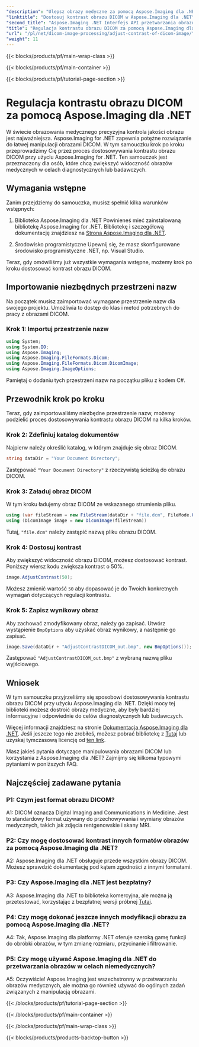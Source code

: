 ```yaml
---
"description": "Ulepsz obrazy medyczne za pomocą Aspose.Imaging dla .NET. Dostosuj kontrast obrazu DICOM za pomocą prostych kroków."
"linktitle": "Dostosuj kontrast obrazu DICOM w Aspose.Imaging dla .NET"
"second_title": "Aspose.Imaging .NET Interfejs API przetwarzania obrazu"
"title": "Regulacja kontrastu obrazu DICOM za pomocą Aspose.Imaging dla .NET"
"url": "/pl/net/dicom-image-processing/adjust-contrast-of-dicom-image/"
"weight": 11
---
```


{{< blocks/products/pf/main-wrap-class >}}

{{< blocks/products/pf/main-container >}}

{{< blocks/products/pf/tutorial-page-section >}}

# Regulacja kontrastu obrazu DICOM za pomocą Aspose.Imaging dla .NET

W świecie obrazowania medycznego precyzyjna kontrola jakości obrazu jest najważniejsza. Aspose.Imaging for .NET zapewnia potężne rozwiązanie do łatwej manipulacji obrazami DICOM. W tym samouczku krok po kroku przeprowadzimy Cię przez proces dostosowywania kontrastu obrazu DICOM przy użyciu Aspose.Imaging for .NET. Ten samouczek jest przeznaczony dla osób, które chcą zwiększyć widoczność obrazów medycznych w celach diagnostycznych lub badawczych. 

## Wymagania wstępne

Zanim przejdziemy do samouczka, musisz spełnić kilka warunków wstępnych:

1. Biblioteka Aspose.Imaging dla .NET
Powinieneś mieć zainstalowaną bibliotekę Aspose.Imaging for .NET. Bibliotekę i szczegółową dokumentację znajdziesz na [Strona Aspose.Imaging dla .NET](https://reference.aspose.com/imaging/net/).

2. Środowisko programistyczne
Upewnij się, że masz skonfigurowane środowisko programistyczne .NET, np. Visual Studio.

Teraz, gdy omówiliśmy już wszystkie wymagania wstępne, możemy krok po kroku dostosować kontrast obrazu DICOM.

## Importowanie niezbędnych przestrzeni nazw

Na początek musisz zaimportować wymagane przestrzenie nazw dla swojego projektu. Umożliwia to dostęp do klas i metod potrzebnych do pracy z obrazami DICOM.

### Krok 1: Importuj przestrzenie nazw

```csharp
using System;
using System.IO;
using Aspose.Imaging;
using Aspose.Imaging.FileFormats.Dicom;
using Aspose.Imaging.FileFormats.Dicom.DicomImage;
using Aspose.Imaging.ImageOptions;
```

Pamiętaj o dodaniu tych przestrzeni nazw na początku pliku z kodem C#.

## Przewodnik krok po kroku

Teraz, gdy zaimportowaliśmy niezbędne przestrzenie nazw, możemy podzielić proces dostosowywania kontrastu obrazu DICOM na kilka kroków.

### Krok 2: Zdefiniuj katalog dokumentów

Najpierw należy określić katalog, w którym znajduje się obraz DICOM.

```csharp
string dataDir = "Your Document Directory";
```

Zastępować `"Your Document Directory"` z rzeczywistą ścieżką do obrazu DICOM.

### Krok 3: Załaduj obraz DICOM

W tym kroku ładujemy obraz DICOM ze wskazanego strumienia pliku.

```csharp
using (var fileStream = new FileStream(dataDir + "file.dcm", FileMode.Open, FileAccess.Read))
using (DicomImage image = new DicomImage(fileStream))
```

Tutaj, `"file.dcm"` należy zastąpić nazwą pliku obrazu DICOM.

### Krok 4: Dostosuj kontrast

Aby zwiększyć widoczność obrazu DICOM, możesz dostosować kontrast. Poniższy wiersz kodu zwiększa kontrast o 50%.

```csharp
image.AdjustContrast(50);
```

Możesz zmienić wartość `50` aby dopasować je do Twoich konkretnych wymagań dotyczących regulacji kontrastu.

### Krok 5: Zapisz wynikowy obraz

Aby zachować zmodyfikowany obraz, należy go zapisać. Utwórz wystąpienie `BmpOptions` aby uzyskać obraz wynikowy, a następnie go zapisać.

```csharp
image.Save(dataDir + "AdjustContrastDICOM_out.bmp", new BmpOptions());
```

Zastępować `"AdjustContrastDICOM_out.bmp"` z wybraną nazwą pliku wyjściowego.

## Wniosek

W tym samouczku przyjrzeliśmy się sposobowi dostosowywania kontrastu obrazu DICOM przy użyciu Aspose.Imaging dla .NET. Dzięki mocy tej biblioteki możesz dostroić obrazy medyczne, aby były bardziej informacyjne i odpowiednie do celów diagnostycznych lub badawczych.

Więcej informacji znajdziesz na stronie [Dokumentacja Aspose.Imaging dla .NET](https://reference.aspose.com/imaging/net/). Jeśli jeszcze tego nie zrobiłeś, możesz pobrać bibliotekę z [Tutaj](https://releases.aspose.com/imaging/net/) lub uzyskaj tymczasową licencję od [ten link](https://purchase.aspose.com/temporary-license/).

Masz jakieś pytania dotyczące manipulowania obrazami DICOM lub korzystania z Aspose.Imaging dla .NET? Zajmijmy się kilkoma typowymi pytaniami w poniższych FAQ.

## Najczęściej zadawane pytania

### P1: Czym jest format obrazu DICOM?

A1: DICOM oznacza Digital Imaging and Communications in Medicine. Jest to standardowy format używany do przechowywania i wymiany obrazów medycznych, takich jak zdjęcia rentgenowskie i skany MRI.

### P2: Czy mogę dostosować kontrast innych formatów obrazów za pomocą Aspose.Imaging dla .NET?

A2: Aspose.Imaging dla .NET obsługuje przede wszystkim obrazy DICOM. Możesz sprawdzić dokumentację pod kątem zgodności z innymi formatami.

### P3: Czy Aspose.Imaging dla .NET jest bezpłatny?

A3: Aspose.Imaging dla .NET to biblioteka komercyjna, ale można ją przetestować, korzystając z bezpłatnej wersji próbnej [Tutaj](https://releases.aspose.com/).

### P4: Czy mogę dokonać jeszcze innych modyfikacji obrazu za pomocą Aspose.Imaging dla .NET?

A4: Tak, Aspose.Imaging dla platformy .NET oferuje szeroką gamę funkcji do obróbki obrazów, w tym zmianę rozmiaru, przycinanie i filtrowanie.

### P5: Czy mogę używać Aspose.Imaging dla .NET do przetwarzania obrazów w celach niemedycznych?

A5: Oczywiście! Aspose.Imaging jest wszechstronny w przetwarzaniu obrazów medycznych, ale można go również używać do ogólnych zadań związanych z manipulacją obrazami.

{{< /blocks/products/pf/tutorial-page-section >}}

{{< /blocks/products/pf/main-container >}}

{{< /blocks/products/pf/main-wrap-class >}}

{{< blocks/products/products-backtop-button >}}